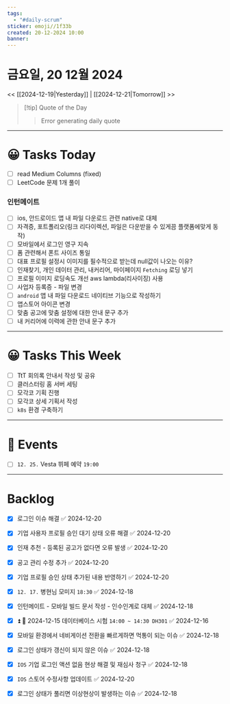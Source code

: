```yaml
---
tags:
  - "#daily-scrum"
sticker: emoji//1f33b
created: 20-12-2024 10:00
banner:
---
```

# 금요일, 20 12월 2024
<< [[2024-12-19|Yesterday]] | [[2024-12-21|Tomorrow]] >>

> [!tip] Quote of the Day  
> > Error generating daily quote

---

#  😀 Tasks Today
- [ ] read Medium Columns (fixed)
- [ ] LeetCode 문제 1개 풀이
### 인턴메이트
- [ ] ios, 안드로이드 앱 내 파일 다운로드 관련 native로 대체
- [ ] 자격증, 포트폴리오(링크 리다이렉션, 파일은 다운받을 수 있게끔 플랫폼에맞게 동작)
- [ ] 모바일에서 로그인 영구 지속
- [ ] 폼 관련해서 폰트 사이즈 통일
- [ ] 대표 프로필 설정시 이미지를 필수적으로 받는데 null값이 나오는 이유?
- [ ] 인재찾기, 개인 데이터 관리, 내커리어, 마이페이지 `Fetching` 로딩 넣기
- [ ] 프로필 이미지 로딩속도 개선 aws lambda(리사이징) 사용
- [ ] 사업자 등록증 - 파일 변경
- [ ] `android` 앱 내 파일 다운로드 네이티브 기능으로 작성하기
- [ ] 앱스토어 아이콘 변경
- [ ] 맞춤 공고에 맞춤 설정에 대한 안내 문구 추가
- [ ] 내 커리어에 이력에 관한 안내 문구 추가
---
#  😀 Tasks This Week
- [ ] TtT 회의록 안내서 작성 및 공유
- [ ] 클러스터링 홈 서버 세팅
- [ ] 모각코 기획 진행
- [ ] 모각코 상세 기획서 작성
- [ ] `k8s` 환경 구축하기
---
# 🥳 Events 
- [ ] `12. 25.`  Vesta 뷔페 예약 `19:00` 
---
# Backlog
- [x] 로그인 이슈 해결 ✅ 2024-12-20
- [x] 기업 사용자 프로필 승인 대기 상태 오류 해결 ✅ 2024-12-20
- [x] 인재 추천 - 등록된 공고가 없다면 오류 발생 ✅ 2024-12-20
- [x] 공고 관리 수정 추가 ✅ 2024-12-20
- [x] 기업 프로필 승인 상태 추가된 내용 반영하기 ✅ 2024-12-20

- [x] `12. 17.` 병현님 모미지 `18:30` ✅ 2024-12-18
- [x] 인턴메이트 - 모바일 빌드 문서 작성 - 인수인계로 대체 ✅ 2024-12-18
- [x] ⏫  🛫 2024-12-15 데이터베이스 시험 `14:00 ~ 14:30 DH301` ✅ 2024-12-16
- [x] 모바일 환경에서 네비게이션 전환을 빠르게하면 먹통이 되는 이슈 ✅ 2024-12-18
- [x] 로그인 상태가 갱신이 되지 않은 이슈 ✅ 2024-12-18
- [x] `IOS` 기업 로그인 액션 없음 현상 해결 및 재심사 청구 ✅ 2024-12-18
- [x] `IOS` 스토어 수정사항 업데이트 ✅ 2024-12-20
- [x] 로그인 상태가 풀리면 이상현상이 발생하는 이슈 ✅ 2024-12-18